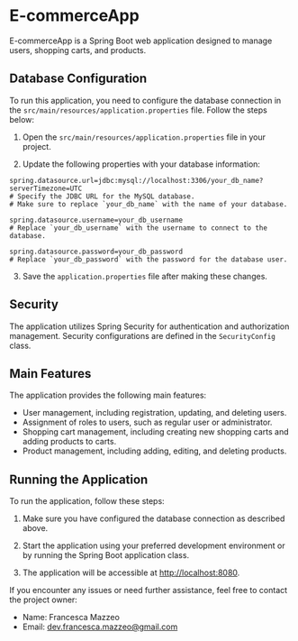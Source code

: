 # E-commerceApp

E-commerceApp is a Spring Boot web application designed to manage users, shopping carts, and products.

## Database Configuration

To run this application, you need to configure the database connection in the `src/main/resources/application.properties` file. Follow the steps below:

1. Open the `src/main/resources/application.properties` file in your project.

2. Update the following properties with your database information:

```properties
spring.datasource.url=jdbc:mysql://localhost:3306/your_db_name?serverTimezone=UTC
# Specify the JDBC URL for the MySQL database.
# Make sure to replace `your_db_name` with the name of your database.

spring.datasource.username=your_db_username
# Replace `your_db_username` with the username to connect to the database.

spring.datasource.password=your_db_password
# Replace `your_db_password` with the password for the database user.
```

3. Save the `application.properties` file after making these changes.

## Security

The application utilizes Spring Security for authentication and authorization management. Security configurations are defined in the `SecurityConfig` class.

## Main Features

The application provides the following main features:

- User management, including registration, updating, and deleting users.
- Assignment of roles to users, such as regular user or administrator.
- Shopping cart management, including creating new shopping carts and adding products to carts.
- Product management, including adding, editing, and deleting products.

## Running the Application

To run the application, follow these steps:

1. Make sure you have configured the database connection as described above.

2. Start the application using your preferred development environment or by running the Spring Boot application class.

3. The application will be accessible at [http://localhost:8080](http://localhost:8080).

If you encounter any issues or need further assistance, feel free to contact the project owner:

- Name: Francesca Mazzeo
- Email: dev.francesca.mazzeo@gmail.com

